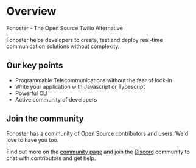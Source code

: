 # Overview

<!-- ![Flow](/img/ready.png) -->

Fonoster - The Open Source Twilio Alternative

Fonoster helps developers to create, test and deploy real-time communication solutions without complexity.

## Our key points

- Programmable Telecommunications without the fear of lock-in
- Write your application with Javascript or Typescript
- Powerful CLI
- Active community of developers 

## Join the community

Fonoster has a community of Open Source contributors and users. We'd love to have you too.

Find out more on the [community page](/docs/community) and join the [Discord](https://discord.gg/4QWgSz4hTC) community to chat with contributors and get help.
